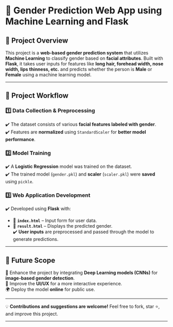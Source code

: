

# **🚀 Gender Prediction Web App using Machine Learning and Flask**  

## **📌 Project Overview**  
This project is a **web-based gender prediction system** that utilizes **Machine Learning** to classify gender based on **facial attributes**. Built with **Flask**, it takes user inputs for features like **long hair, forehead width, nose width, lips thinness, etc.** and predicts whether the person is **Male** or **Female** using a machine learning model.  

---

## **📌 Project Workflow**  

### **1️⃣ Data Collection & Preprocessing**  
✔️ The dataset consists of various **facial features labeled with gender**.  
✔️ Features are **normalized** using `StandardScaler` for **better model performance**.  

### **2️⃣ Model Training**  
✔️ A **Logistic Regression** model was trained on the dataset.  
✔️ The trained model (`gender.pkl`) and **scaler** (`scaler.pkl`) were **saved** using `pickle`.  

### **3️⃣ Web Application Development**  
✔️ Developed using **Flask** with:  
   - 📌 **`index.html`** – Input form for user data.  
   - 📌 **`result.html`** – Displays the predicted gender.  
✔️ **User inputs** are preprocessed and passed through the model to generate predictions.  

---

## **🌟 Future Scope**  
🚀 Enhance the project by integrating **Deep Learning models (CNNs)** for **image-based gender detection**.  
🎨 Improve the **UI/UX** for a more interactive experience.  
🌍 Deploy the model **online** for public use.  

---

💡 **Contributions and suggestions are welcome!** Feel free to fork, star ⭐, and improve this project.  

---
